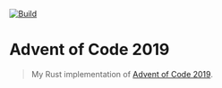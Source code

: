 [![Build][build-img]][build-url]

# Advent of Code 2019

> My Rust implementation of [Advent of Code 2019][aoc-url].

[build-img]: https://travis-ci.com/janbaudisch/aoc-2018.svg?branch=master
[build-url]: https://img.shields.io/github/workflow/status/janbaudisch/aoc-2019/Test?label=Build
[aoc-url]: https://adventofcode.com/2019
